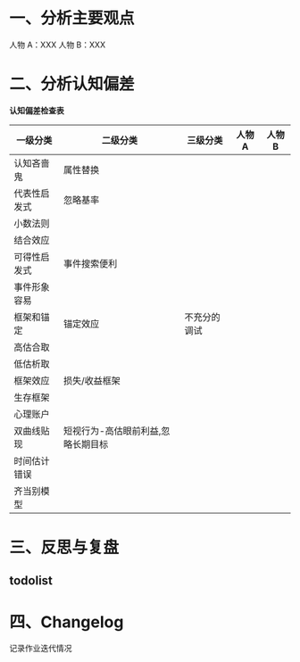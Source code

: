 # 一、分析主要观点

人物 A：XXX
人物 B：XXX

# 二、分析认知偏差

**认知偏差检查表**

| 一级分类     | 二级分类                           | 三级分类     | 人物 A | 人物 B |
| ------------ | ---------------------------------- | ------------ | ------ | ------ |
| 认知吝啬鬼   | 属性替换                           |              |        |        |
| 代表性启发式 | 忽略基率                           |              |        |        |
| 小数法则     |                                    |              |        |        |
| 结合效应     |                                    |              |        |        |
| 可得性启发式 | 事件搜索便利                       |              |        |        |
| 事件形象容易 |                                    |              |        |        |
| 框架和锚定   | 锚定效应                           | 不充分的调试 |        |        |
| 高估合取     |                                    |              |        |        |
| 低估析取     |                                    |              |        |        |
| 框架效应     | 损失/收益框架                      |              |        |        |
| 生存框架     |                                    |              |        |        |
| 心理账户     |                                    |              |        |        |
| 双曲线贴现   | 短视行为-高估眼前利益,忽略长期目标 |              |        |        |
| 时间估计错误 |                                    |              |        |        |
| 齐当别模型   |                                    |              |        |        |

# 三、反思与复盘

## todolist

# 四、Changelog

记录作业迭代情况